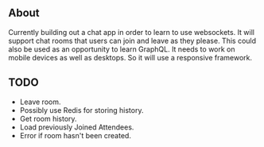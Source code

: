 About
-----
Currently building out a chat app in order to learn to use websockets. It will support chat rooms that
users can join and leave as they please. This could also be used as an opportunity to learn GraphQL. It needs to work
on mobile devices as well as desktops. So it will use a responsive framework.

TODO
----
- Leave room.
- Possibly use Redis for storing history.
- Get room history.
- Load previously Joined Attendees.
- Error if room hasn't been created.
